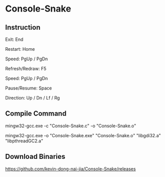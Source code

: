 Console-Snake
=============

## Instruction
Exit: End

Restart: Home

Speed: PgUp / PgDn

Refresh/Redraw: F5

Speed: PgUp / PgDn

Pause/Resume: Space

Direction: Up / Dn / Lf / Rg

## Compile Command

mingw32-gcc.exe -c "Console-Snake.c" -o "Console-Snake.o"

mingw32-gcc.exe -o "Console-Snake.exe" "Console-Snake.o" "libgdi32.a" "libpthreadGC2.a"

## Download Binaries

https://github.com/kevin-dong-nai-jia/Console-Snake/releases
